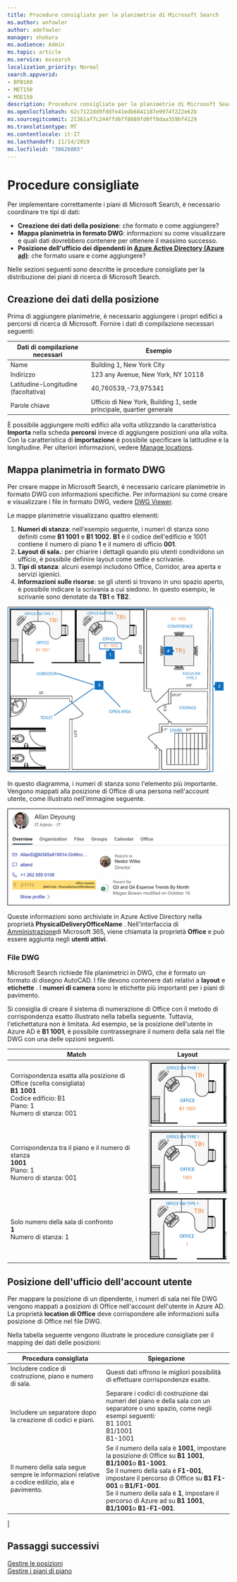 ```yaml
---
title: Procedure consigliate per le planimetrie di Microsoft Search
ms.author: anfowler
author: adefowler
manager: shohara
ms.audience: Admin
ms.topic: article
ms.service: mssearch
localization_priority: Normal
search.appverid:
- BFB160
- MET150
- MOE150
description: Procedure consigliate per le planimetrie di Microsoft Search
ms.openlocfilehash: 62c7122dd9fddfe41edb6841187e9974f222e62b
ms.sourcegitcommit: 21361af7c244ffd6ff8689fd0ff0daa359bf4129
ms.translationtype: MT
ms.contentlocale: it-IT
ms.lasthandoff: 11/14/2019
ms.locfileid: "38626865"
---
```

# <a name="best-practices"></a>Procedure consigliate

Per implementare correttamente i piani di Microsoft Search, è necessario coordinare tre tipi di dati:

- **Creazione dei dati della posizione**: che formato e come aggiungere?
- **Mappa planimetria in formato DWG**: informazioni su come visualizzare e quali dati dovrebbero contenere per ottenere il massimo successo.
- **Posizione dell'ufficio dei dipendenti in [Azure Active Directory (Azure ad)](https://azure.microsoft.com/services/active-directory/)**: che formato usare e come aggiungere? <br>

Nelle sezioni seguenti sono descritte le procedure consigliate per la distribuzione dei piani di ricerca di Microsoft Search.

## <a name="building-location-data"></a>Creazione dei dati della posizione
Prima di aggiungere planimetrie, è necessario aggiungere i propri edifici a percorsi di ricerca di Microsoft. Fornire i dati di compilazione necessari seguenti:

|Dati di compilazione necessari  |Esempio  |
|---------|---------|
|Name     |    Building 1, New York City     |
|Indirizzo     |     123 any Avenue, New York, NY 10118  |
|Latitudine-Longitudine (facoltativa)   |    40,760539,-73,975341      |
|Parole chiave     |    Ufficio di New York, Building 1, sede principale, quartier generale     |

È possibile aggiungere molti edifici alla volta utilizzando la caratteristica **Importa** nella scheda **percorsi** invece di aggiungere posizioni una alla volta. Con la caratteristica di **importazione** è possibile specificare la latitudine e la longitudine. Per ulteriori informazioni, vedere [Manage locations](manage-locations.md).

## <a name="floor-plan-map-in-dwg-format"></a>Mappa planimetria in formato DWG
Per creare mappe in Microsoft Search, è necessario caricare planimetrie in formato DWG con informazioni specifiche. Per informazioni su come creare e visualizzare i file in formato DWG, vedere [DWG Viewer](https://www.autodesk.in/products/dwg). 

Le mappe planimetrie visualizzano quattro elementi:

1. **Numeri di stanza**: nell'esempio seguente, i numeri di stanza sono definiti come **B1 1001** e **B1 1002**. **B1** è il codice dell'edificio e 1001 contiene il numero di piano **1** e il numero di ufficio **001**.
1. **Layout di sala.**: per chiarire i dettagli quando più utenti condividono un ufficio, è possibile definire layout come sedie e scrivanie.
1. **Tipi di stanza**: alcuni esempi includono Office, Corridor, area aperta e servizi igienici.
1. **Informazioni sulle risorse**: se gli utenti si trovano in uno spazio aperto, è possibile indicare la scrivania a cui siedono. In questo esempio, le scrivanie sono denotate da **TB1** e **TB2**.

![Mappa semplice di Office in cui viene illustrato come contrassegnare i numeri di stanza, le risorse e i tipi di sala](media/Floorplans-LayoutwithCallouts.png)

In questo diagramma, i numeri di stanza sono l'elemento più importante. Vengono mappati alla posizione di Office di una persona nell'account utente, come illustrato nell'immagine seguente.

![Scheda Panoramica della scheda dei risultati di ricerca utenti che mostra i dettagli dell'utente, inclusa la posizione dell'ufficio](media/floorplans-peoplecard.png)

Queste informazioni sono archiviate in Azure Active Directory nella proprietà **PhysicalDeliveryOfficeName** . Nell'interfaccia di [Amministrazione](https://admin.microsoft.com)di Microsoft 365, viene chiamata la proprietà **Office** e può essere aggiunta negli **utenti attivi**.

### <a name="dwg-files"></a>File DWG
Microsoft Search richiede file planimetrici in DWG, che è formato un formato di disegno AutoCAD. I file devono contenere dati relativi a **layout** e **etichette** . I **numeri di camera** sono le etichette più importanti per i piani di pavimento.

Si consiglia di creare il sistema di numerazione di Office con il metodo di corrispondenza esatto illustrato nella tabella seguente. Tuttavia, l'etichettatura non è limitata. Ad esempio, se la posizione dell'utente in Azure AD è **B1 1001**, è possibile contrassegnare il numero della sala nel file DWG con una delle opzioni seguenti.

|Match  |Layout  |
|---------|---------|
|Corrispondenza esatta alla posizione di Office (scelta consigliata) <br> **B1 1001** <br> Codice edificio: B1<br>Piano: 1 <br>Numero di stanza: 001    |    ![Piano piano per ufficio singolo con il numero di ufficio "B1 1001".](media/floorplans-layoutexactmatch.png)     |
|Corrispondenza tra il piano e il numero di stanza <br> **1001**<br>Piano: 1 <br>Numero di stanza: 001    |   ![Piano piano per ufficio singolo con il numero di ufficio "1001".](media/floorplans-layoutfloorroom.png)   |
|Solo numero della sala di confronto <br> **1**<br>Numero di stanza: 1        |    ![Singola mappa del piano di Office con il numero di ufficio "1"](media/floorplans-layoutroomonly.png)     |

## <a name="user-account-office-location"></a>Posizione dell'ufficio dell'account utente
Per mappare la posizione di un dipendente, i numeri di sala nei file DWG vengono mappati a posizioni di Office nell'account dell'utente in Azure AD. La proprietà **location di Office** deve corrispondere alle informazioni sulla posizione di Office nel file DWG.

Nella tabella seguente vengono illustrate le procedure consigliate per il mapping dei dati delle posizioni:

|Procedura consigliata  |Spiegazione |
|---------|---------|
|Includere codice di costruzione, piano e numero di sala.     |   Questi dati offrono le migliori possibilità di effettuare corrispondenze esatte.     |
|Includere un separatore dopo la creazione di codici e piani.     |  Separare i codici di costruzione dai numeri del piano e della sala con un separatore o uno spazio, come negli esempi seguenti:<br> B1 1001<br> B1/1001 <br> B1-1001   |
|Il numero della sala segue sempre le informazioni relative a codice edilizio, ala e pavimento.     |  Se il numero della sala è **1001**, impostare la posizione di Office su **B1 1001**, **B1/1001**o **B1-1001**. <br> Se il numero della sala è **F1-001**, impostare il percorso di Office su **B1 F1-001** o **B1/F1-001**. <br> Se il numero della sala è **1**, impostare il percorso di Azure ad su **B1 1001**, **B1/1001**o **B1-F1-001**.       |
|

## <a name="next-steps"></a>Passaggi successivi
[Gestire le posizioni](manage-locations.md)<br>
[Gestire i piani di piano](manage-floorplans.md)